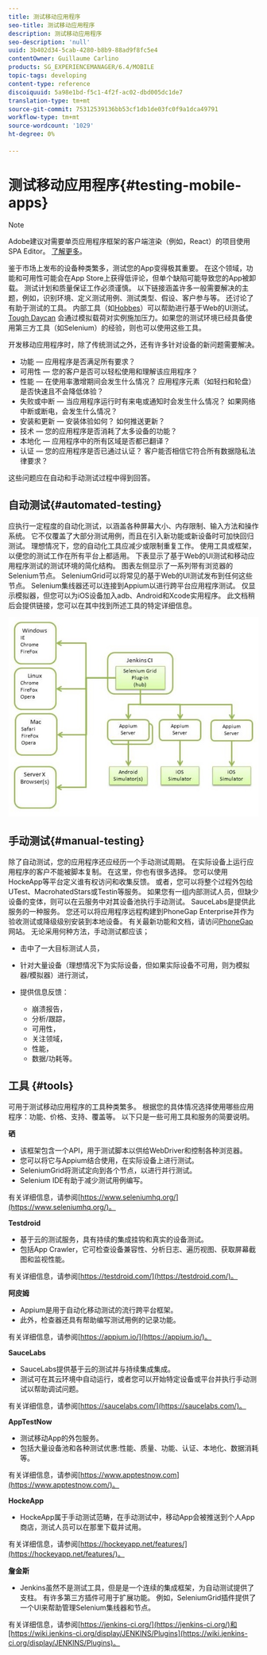 ```yaml
---
title: 测试移动应用程序
seo-title: 测试移动应用程序
description: 测试移动应用程序
seo-description: 'null'
uuid: 3b402d34-5cab-4280-b8b9-88ad9f8fc5e4
contentOwner: Guillaume Carlino
products: SG_EXPERIENCEMANAGER/6.4/MOBILE
topic-tags: developing
content-type: reference
discoiquuid: 5a98e1bd-f5c1-4f2f-ac02-dbd005dc1de7
translation-type: tm+mt
source-git-commit: 75312539136bb53cf1db1de03fc0f9a1dca49791
workflow-type: tm+mt
source-wordcount: '1029'
ht-degree: 0%

---
```



# 测试移动应用程序{#testing-mobile-apps}

>[!NOTE]
>
>Adobe建议对需要单页应用程序框架的客户端渲染（例如，React）的项目使用SPA Editor。 [了解更多](/help/sites-developing/spa-overview.md)。

鉴于市场上发布的设备种类繁多，测试您的App变得极其重要。 在这个领域，功能和可用性可能会在App Store上获得低评论，但单个缺陷可能导致您的App被卸载。 测试计划和质量保证工作必须谨慎。 以下链接涵盖许多一般需要解决的主题，例如，识别环境、定义测试用例、测试类型、假设、客户参与等。 还讨论了有助于测试的工具。 内部工具（如[Hobbes](/help/sites-developing/hobbes.md)）可以帮助进行基于Web的UI测试。 [Tough Daycan](/help/sites-developing/tough-day.md) 会通过模拟载荷对实例施加压力。如果您的测试环境已经具备使用第三方工具（如Selenium）的经验，则也可以使用这些工具。

开发移动应用程序时，除了传统测试之外，还有许多针对设备的新问题需要解决。

* 功能 — 应用程序是否满足所有要求？
* 可用性 — 您的客户是否可以轻松使用和理解该应用程序？
* 性能 — 在使用率激增期间会发生什么情况？ 应用程序元素（如轻扫和轮盘）是否快速且不会降低体验？
* 失败或中断 — 当应用程序运行时有来电或通知时会发生什么情况？ 如果网络中断或断电，会发生什么情况？
* 安装和更新 — 安装体验如何？ 如何推送更新？
* 技术 — 您的应用程序是否消耗了太多设备的功能？
* 本地化 — 应用程序中的所有区域是否都已翻译？
* 认证 — 您的应用程序是否已通过认证？ 客户能否相信它符合所有数据隐私法律要求？

这些问题应在自动和手动测试过程中得到回答。

## 自动测试{#automated-testing}

应执行一定程度的自动化测试，以涵盖各种屏幕大小、内存限制、输入方法和操作系统。 它不仅覆盖了大部分测试用例，而且在引入新功能或新设备时可加快回归测试。 理想情况下，您的自动化工具应减少或限制重复工作。 使用工具或框架，以便您的测试工作在所有平台上都适用。 下表显示了基于Web的UI测试和移动应用程序测试的测试环境的简化结构。 图表左侧显示了一系列带有浏览器的Selenium节点。 SeleniumGrid可以将常见的基于Web的UI测试发布到任何这些节点。 Selenium集线器还可以连接到Appium以进行跨平台应用程序测试。 仅显示模拟器，但您可以为iOS设备加入adb、Android和Xcode实用程序。 此文档稍后会提供链接，您可以在其中找到所述工具的特定详细信息。

![chlimage_1](assets/chlimage_1.jpeg)

## 手动测试{#manual-testing}

除了自动测试，您的应用程序还应经历一个手动测试周期。 在实际设备上运行应用程序的客户不能被脚本复制。 在这里，你也有很多选择。 您可以使用HockeApp等平台定义谁有权访问和收集反馈。 或者，您可以将整个过程外包给UTest、MacrohatedStars或Testin等服务。 如果您有一组内部测试人员，但缺少设备的变体，则可以在云服务中对其设备池执行手动测试。 SauceLabs是提供此服务的一种服务。 您还可以将应用程序远程构建到PhoneGap Enterprise并作为验收测试或降级级别安装到本地设备。 有关最新功能和文档，请访问[PhoneGap](https://phonegap.com/)网站。 无论采用何种方法，手动测试都应该；

* 击中了一大目标测试人员，
* 针对大量设备（理想情况下为实际设备，但如果实际设备不可用，则为模拟器/模拟器）进行测试，
* 提供信息反馈：

   * 崩溃报告，
   * 分析/跟踪，
   * 可用性，
   * 关注领域，
   * 性能，
   * 数据/功耗等。

## 工具 {#tools}

可用于测试移动应用程序的工具种类繁多。 根据您的具体情况选择使用哪些应用程序：功能、价格、支持、覆盖等。 以下只是一些可用工具和服务的简要说明。

**硒**

* 该框架包含一个API，用于测试脚本以供给WebDriver和控制各种浏览器。
* 您可以将它与Appium结合使用，在实际设备上进行测试。
* SeleniumGrid将测试定向到各个节点，以进行并行测试。
* Selenium IDE有助于减少测试用例编写。

有关详细信息，请参阅[https://www.seleniumhq.org/](https://www.seleniumhq.org/)。

**Testdroid**

* 基于云的测试服务，具有持续的集成挂钩和真实的设备测试。
* 包括App Crawler，它可检查设备兼容性、分析日志、遍历视图、获取屏幕截图和监视性能。

有关详细信息，请参阅[https://testdroid.com/](https://testdroid.com/)。

**阿皮姆**

* Appium是用于自动化移动测试的流行跨平台框架。
* 此外，检查器还具有帮助编写测试用例的记录功能。

有关详细信息，请参阅[https://appium.io/](https://appium.io/)。

**SauceLabs**

* SauceLabs提供基于云的测试并与持续集成集成。
* 测试可在其云环境中自动运行，或者您可以开始特定设备或平台并执行手动测试以帮助调试问题。

有关详细信息，请参阅[https://saucelabs.com/](https://saucelabs.com/)。

**AppTestNow**

* 测试移动App的外包服务。
* 包括大量设备池和各种测试优惠:性能、质量、功能、认证、本地化、数据消耗等。

有关详细信息，请参阅[https://www.apptestnow.com](https://www.apptestnow.com/)。

**HockeApp**

* HockeApp属于手动测试范畴，在手动测试中，移动App会被推送到个人App商店，测试人员可以在那里下载并试用。

有关详细信息，请参阅[https://hockeyapp.net/features/](https://hockeyapp.net/features/)。

**詹金斯**

* Jenkins虽然不是测试工具，但是是一个连续的集成框架，为自动测试提供了支柱。 有许多第三方插件可用于扩展功能。 例如，SeleniumGrid插件提供了一个UI来帮助管理Selenium集线器和节点。

有关详细信息，请参阅[https://jenkins-ci.org/](https://jenkins-ci.org/)和[https://wiki.jenkins-ci.org/display/JENKINS/Plugins](https://wiki.jenkins-ci.org/display/JENKINS/Plugins)。
